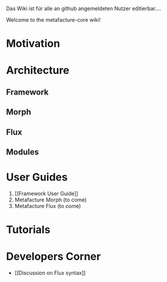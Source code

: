 Das Wiki ist für alle an github angemeldeten Nutzer editierbar.... 

Welcome to the metafacture-core wiki!


# Motivation

# Architecture

## Framework

## Morph

## Flux

## Modules

# User Guides
1. [[Framework User Guide]]
2. Metafacture Morph (to come)
3. Metafacture Flux (to come)

# Tutorials

# Developers Corner

* [[Discussion on Flux syntax]]